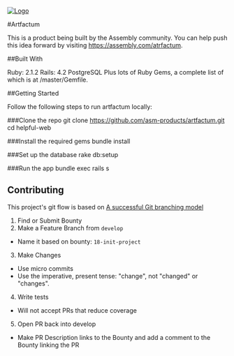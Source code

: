 <a href="https://assembly.com/artfactum/">![Logo](https://d1015h9unskp4y.cloudfront.net/attachments/e9e8d810-f5de-4467-be8e-81569dba9ee8/af_logo_cuadrado_plus.png)</a>

#Artfactum


This is a product being built by the Assembly community. You can help push this idea forward by visiting https://assembly.com/atrfactum.


##Built With

Ruby: 2.1.2
Rails: 4.2
PostgreSQL
Plus lots of Ruby Gems, a complete list of which is at /master/Gemfile.

##Getting Started

Follow the following steps to run artfactum locally:

###Clone the repo
      git clone https://github.com/asm-products/artfactum.git
      cd helpful-web

###Install the required gems 
      bundle install

###Set up the database 
      rake db:setup

###Run the app 
      bundle exec rails s

## Contributing
This project's git flow is based on [A successful Git branching model](http://nvie.com/posts/a-successful-git-branching-model/)

1. Find or Submit Bounty
2. Make a Feature Branch from `develop`
  - Name it based on bounty: `18-init-project`
3. Make Changes
  - Use micro commits
  - Use the imperative, present tense: "change", not "changed" or "changes".
4. Write tests
  - Will not accept PRs that reduce coverage
5. Open PR back into develop
  - Make PR Description links to the Bounty and add a comment to the Bounty linking the PR
